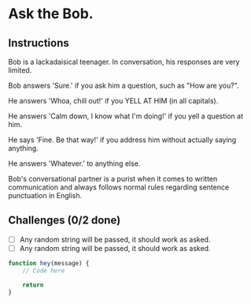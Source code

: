 # Ask the Bob.

## Instructions

Bob is a lackadaisical teenager. In conversation, his responses are very limited.

Bob answers 'Sure.' if you ask him a question, such as "How are you?".

He answers 'Whoa, chill out!' if you YELL AT HIM (in all capitals).

He answers 'Calm down, I know what I'm doing!' if you yell a question at him.

He says 'Fine. Be that way!' if you address him without actually saying anything.

He answers 'Whatever.' to anything else.

Bob's conversational partner is a purist when it comes to written communication and always follows normal rules regarding sentence punctuation in English.

## Challenges (0/2 done)

- [ ] Any random string will be passed, it should work as asked.
- [ ] Any random string will be passed, it should work as asked.

```js
function hey(message) {
	// Code here

	return
}
```
